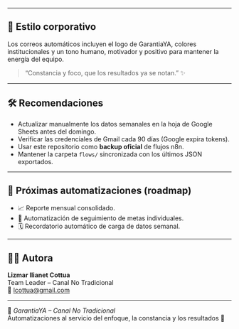 
---

## 💌 Estilo corporativo

Los correos automáticos incluyen el logo de GarantiaYA, colores institucionales y un tono humano, motivador y positivo para mantener la energía del equipo.  
> “Constancia y foco, que los resultados ya se notan.” ✨

---

## 🛠️ Recomendaciones

- Actualizar manualmente los datos semanales en la hoja de Google Sheets antes del domingo.
- Verificar las credenciales de Gmail cada 90 días (Google expira tokens).
- Usar este repositorio como **backup oficial** de flujos n8n.
- Mantener la carpeta `flows/` sincronizada con los últimos JSON exportados.

---

## 📅 Próximas automatizaciones (roadmap)

- 📈 Reporte mensual consolidado.  
- 🧮 Automatización de seguimiento de metas individuales.  
- 🗓️ Recordatorio automático de carga de datos semanal.  

---

## 👩‍💻 Autora

**Lizmar Ilianet Cottua**  
Team Leader – Canal No Tradicional  
📧 [lcottua@gmail.com](mailto:lcottua@gmail.com)

---

💙 *GarantiaYA – Canal No Tradicional*  
Automatizaciones al servicio del enfoque, la constancia y los resultados 🚀
